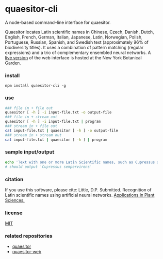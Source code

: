 # quaesitor-cli
A node-based command–line interface for quaesitor.

Quaesitor locates Latin scientific names in Chinese, Czech, Danish, Dutch, English, French, German, Italian, Japanese, Latin, Norwegian, Polish, Portuguese, Russian, Spanish, and Swedish text (approximately 96% of biodiversity titles). It uses a combination of pattern matching (regular expressions) and a trio of complementary ensembled neural networks. A [live version](https://www.nybg.org/files/scientists/dlittle/quaesitor.html) of the web interface is hosted at the New York Botanical Garden.

### install
`npm install quaesitor-cli -g`

### use
```bash
### file in + file out
quaesitor [ -h ] -i input-file.txt -o output-file
### file in + stream out
quaesitor [ -h ] -i input-file.txt | program
### stream in + file out
cat input-file.txt | quaesitor [ -h ] -o output-file
### stream in + stream out
cat input-file.txt | quaesitor [ -h ] | program
```

### sample input/output
```bash
echo 'Text with one or more Latin Scientific names, such as Cupressus sempervirens L., embedded within it.' | quaesitor
# should output 'Cupressus sempervirens'
```

### citation
If you use this software, please cite: Little, D.P. Submitted. Recognition of Latin scientific names using artificial neural networks. [Applications in Plant Sciences.](https://doi.org/ADD_DOI)

### license
[MIT](https://github.com/dpl10/quaesitor-cli/blob/master/LICENSE)

### related repositories
* [quaesitor](https://github.com/dpl10/quaesitor)
* [quaesitor-web](https://github.com/dpl10/quaesitor-web)
